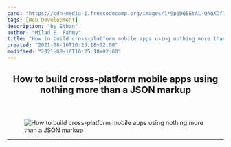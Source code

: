 ```yaml
---
card: "https://cdn-media-1.freecodecamp.org/images/1*9pjDQEEtAL-QAqXOf7kmBA.png"
tags: [Web Development]
description: "by Ethan"
author: "Milad E. Fahmy"
title: "How to build cross-platform mobile apps using nothing more than a JSON markup"
created: "2021-08-16T10:25:18+02:00"
modified: "2021-08-16T10:25:18+02:00"
---
```

<div class="site-wrapper">
<main id="site-main" class="site-main outer">
<div class="inner">
<article class="post-full post tag-web-development tag-tech tag-programming tag-mobile tag-startup ">
<header class="post-full-header">
<h1 class="post-full-title">How to build cross-platform mobile apps using nothing more than a JSON markup</h1>
</header>
<figure class="post-full-image">
<picture>
<source media="(max-width: 700px)" sizes="1px" srcset="data:image/gif;base64,R0lGODlhAQABAIAAAAAAAP///yH5BAEAAAAALAAAAAABAAEAAAIBRAA7 1w">
<source media="(min-width: 701px)" sizes="(max-width: 800px) 400px,
(max-width: 1170px) 700px,
1400px" srcset="https://cdn-media-1.freecodecamp.org/images/1*9pjDQEEtAL-QAqXOf7kmBA.png 300w,
https://cdn-media-1.freecodecamp.org/images/1*9pjDQEEtAL-QAqXOf7kmBA.png 600w,
https://cdn-media-1.freecodecamp.org/images/1*9pjDQEEtAL-QAqXOf7kmBA.png 1000w,
https://cdn-media-1.freecodecamp.org/images/1*9pjDQEEtAL-QAqXOf7kmBA.png 2000w">
<img onerror="this.style.display='none'" src="https://cdn-media-1.freecodecamp.org/images/1*9pjDQEEtAL-QAqXOf7kmBA.png" alt="How to build cross-platform mobile apps using nothing more than a JSON markup">
</picture>
</figure>
<section class="post-full-content">
<div class="post-content medium-migrated-article">
</div>
<hr>
</section>
</article>
</div>
</main>
</div>
<!-- Google Tag Manager (noscript) -->
<!-- End Google Tag Manager (noscript) -->
